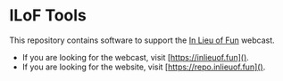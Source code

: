 # ILoF Tools

This repository contains software to support the [In Lieu of Fun](https://inlieuof.fun) webcast.

- If you are looking for the webcast, visit [https://inlieuof.fun]().
- If you are looking for the website, visit [https://repo.inlieuof.fun]().
